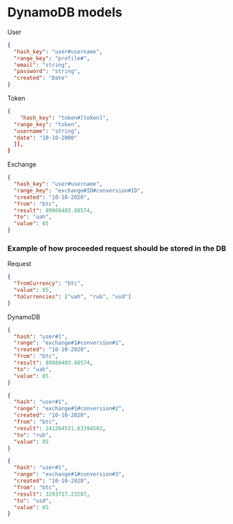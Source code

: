 # DynamoDB models

User

```json
{
  "hash_key": "user#username",
  "range_key": "profile#",
  "email": "string",
  "password": "string",
  "created": "Date"
}
```

Token

```json
{
	"hash_key": "token#[token]",
  "range_key": "token",
  "username": "string",
  "date": "10-10-2000"
  }],
}
```

Exchange

```json
{
  "hash_key": "user#username",
  "range_key": "exchange#ID#conversion#ID",
  "created": "10-10-2020",
  "from": "btc",
  "result": 89989403.88574,
  "to": "uah",
  "value": 85
}
```

### Example of how proceeded request should be stored in the DB

Request

```json
{
  "fromCurrency": "btc",
  "value": 85,
  "toCurrencies": ["uah", "rub", "usd"]
}
```

DynamoDB

```json
{
  "hash": "user#1",
  "range": "exchange#1#conversion#1",
  "created": "10-10-2020",
  "from": "btc",
  "result": 89989403.88574,
  "to": "uah",
  "value": 85
}

{
  "hash": "user#1",
  "range": "exchange#1#conversion#2",
  "created": "10-10-2020",
  "from": "btc",
  "result": 241264531.63394502,
  "to": "rub",
  "value": 85
}

{
  "hash": "user#1",
  "range": "exchange#1#conversion#3",
  "created": "10-10-2020",
  "from": "btc",
  "result": 3293727.23207,
  "to": "usd",
  "value": 85
}
```
